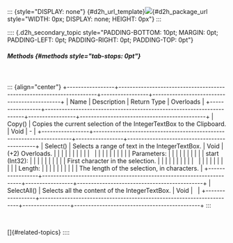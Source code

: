 ::: {style="DISPLAY: none"}
[](ms-xhelp:///?Id=d2h_url_template){#d2h_url_template}![](!package_url!){#d2h_package_url style="WIDTH: 0px; DISPLAY: none; HEIGHT: 0px"}
:::

:::: {.d2h_secondary_topic style="PADDING-BOTTOM: 10pt; MARGIN: 0pt; PADDING-LEFT: 0pt; PADDING-RIGHT: 0pt; PADDING-TOP: 0pt"}
##### Methods {#methods style="tab-stops: 0pt"}

 

::: {align="center"}
+-----------------+----------------------------------------------------------------------+-----------------+---------------------------------------------+
| Name            | Description                                                          | Return Type     | Overloads                                   |
+-----------------+----------------------------------------------------------------------+-----------------+---------------------------------------------+
| Copy()          | Copies the current selection of the IntegerTextBox to the Clipboard. | Void            | \-                                          |
+-----------------+----------------------------------------------------------------------+-----------------+---------------------------------------------+
| Select()        | Selects a range of text in the IntegerTextBox.                       | Void            | (+2) Overloads.                             |
|                 |                                                                      |                 |                                             |
|                 |                                                                      |                 |                                             |
|                 |                                                                      |                 |                                             |
|                 |                                                                      |                 | Parameters:                                 |
|                 |                                                                      |                 |                                             |
|                 |                                                                      |                 | start (Int32):                              |
|                 |                                                                      |                 |                                             |
|                 |                                                                      |                 | First character in the selection.           |
|                 |                                                                      |                 |                                             |
|                 |                                                                      |                 |                                             |
|                 |                                                                      |                 |                                             |
|                 |                                                                      |                 | Length:                                     |
|                 |                                                                      |                 |                                             |
|                 |                                                                      |                 | The length of the selection, in characters. |
+-----------------+----------------------------------------------------------------------+-----------------+---------------------------------------------+
| SelectAll()     | Selects all the content of the IntegerTextBox.                       | Void            |                                             |
+-----------------+----------------------------------------------------------------------+-----------------+---------------------------------------------+
:::

 

[]{#related-topics}
::::
